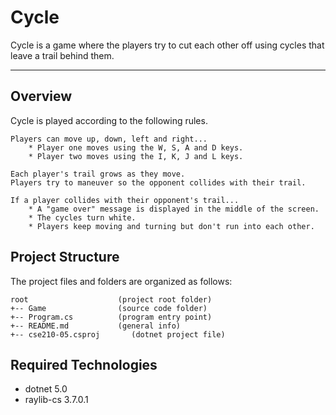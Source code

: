 # Cycle

Cycle is a game where the players try to cut each other off using
cycles that leave a trail behind them.

---

## Overview

Cycle is played according to the following rules.

    Players can move up, down, left and right...
        * Player one moves using the W, S, A and D keys.
        * Player two moves using the I, K, J and L keys.

    Each player's trail grows as they move.
    Players try to maneuver so the opponent collides with their trail.

    If a player collides with their opponent's trail...
        * A "game over" message is displayed in the middle of the screen.
        * The cycles turn white.
        * Players keep moving and turning but don't run into each other.

## Project Structure

The project files and folders are organized as follows:

```
root                    (project root folder)
+-- Game                (source code folder)
+-- Program.cs          (program entry point)
+-- README.md           (general info)
+-- cse210-05.csproj       (dotnet project file)
```

## Required Technologies

- dotnet 5.0
- raylib-cs 3.7.0.1
